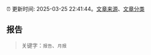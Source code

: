 :alarm_clock: 更新时间: 2025-03-25 22:41:44。[文章来源](/README.md)、[文章分类](/TAGS.md)

## 报告


> 关键字：`报告`、`月报`



